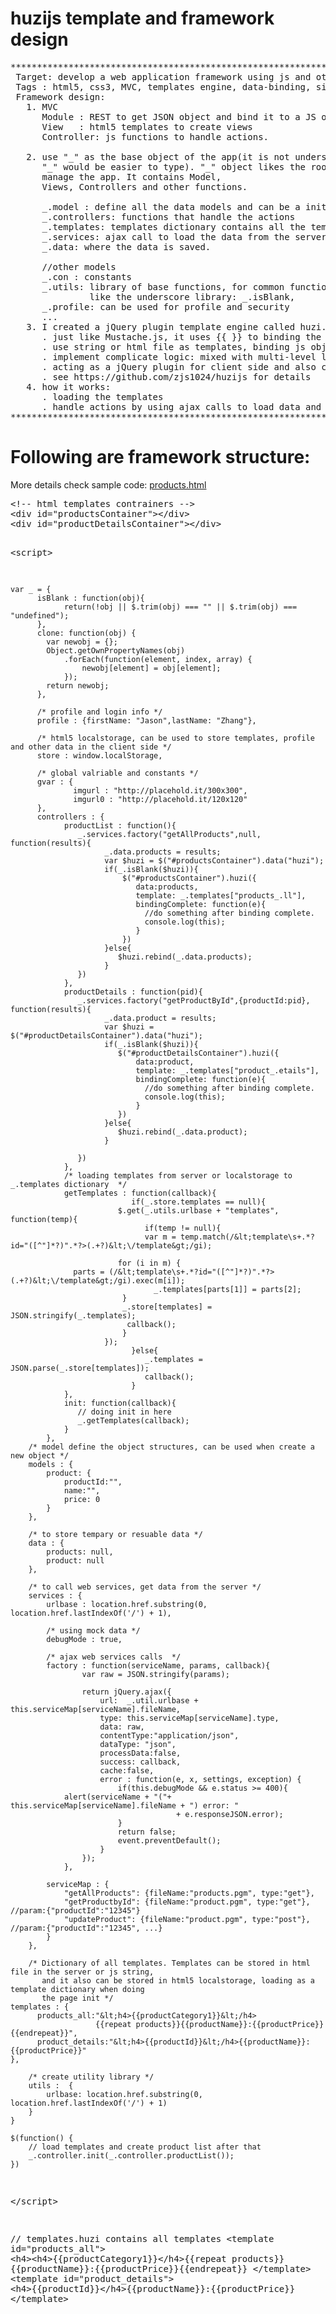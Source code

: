 # huzijs template and framework design
<pre>
*************************************************************************************
 Target: develop a web application framework using js and other popluar web technology 
 Tags : html5, css3, MVC, templates engine, data-binding, single page application, REST
 Framework design:
   1. MVC 
      Module : REST to get JSON object and bind it to a JS object
      View   : html5 templates to create views
      Controller: js functions to handle actions.

   2. use "_" as the base object of the app(it is not underscore.js, I used name it page, I just think
      "_" would be easier to type). "_" object likes the root scope in angularjs, it is a js object to 
      manage the app. It contains Model,
      Views, Controllers and other functions.

      _.model : define all the data models and can be a init object when create new
      _.controllers: functions that handle the actions
      _.templates: templates dictionary contains all the templates
      _.services: ajax call to load the data from the server
      _.data: where the data is saved.

      //other models
      _.con : constants
      _.utils: library of base functions, for common functions, add the directly to "_", 
               like the underscore library: _.isBlank, 
      _.profile: can be used for profile and security
      ...  
   3. I created a jQuery plugin template engine called huzi.js, huzi is easy to use:
      . just like Mustache.js, it uses {{ }} to binding the data.
      . use string or html file as templates, binding js object to the templates
      . implement complicate logic: mixed with multi-level logical operations and loops  
      . acting as a jQuery plugin for client side and also can be a module for node.js for server side.
      . see https://github.com/zjs1024/huzijs for details
   4. how it works:
      . loading the templates
      . handle actions by using ajax calls to load data and binding the data to the templates
********************************************************************************************
</pre>
# Following are framework structure:
<p>More details check sample code: <a href="products.html">products.html</a></p>
<pre>
&lt;!-- html templates contrainers -->
&lt;div id="productsContainer"&gt;&lt;/div&gt;
&lt;div id="productDetailsContainer">&lt;/div&gt;

&lt;script&gt;

	var _ = {	
		  isBlank : function(obj){
        		return(!obj || $.trim(obj) === "" || $.trim(obj) === "undefined");
    	  },
          clone: function(obj) {
            var newobj = {};
            Object.getOwnPropertyNames(obj)
                .forEach(function(element, index, array) {
                    newobj[element] = obj[element];
                });
            return newobj;
          }, 

          /* profile and login info */	
	      profile : {firstName: "Jason",lastName: "Zhang"},
	      
	      /* html5 localstorage, can be used to store templates, profile and other data in the client side */
	      store : window.localStorage,

		  /* global valriable and constants */
		  gvar : {
			      imgurl : "http://placehold.it/300x300",
			      imgurl0 : "http://placehold.it/120x120"
		  },
	      controllers : {
			    productList : function(){
			       _.services.factory("getAllProducts",null, function(results){
			       	     _.data.products = results;
			       	     var $huzi = $("#productsContainer").data("huzi");
			       	     if(_.isBlank($huzi)){
				       	     $("#productsContainer").huzi({
				       	     	data:products,
						        template: _.templates["products_.ll"],
						        bindingComplete: function(e){
						          //do something after binding complete.	
						          console.log(this);
						        }
				       	     })
				       	 }else{
				       	 	$huzi.rebind(_.data.products);
				       	 }
			       })
			    },
			    productDetails : function(pid){
			       _.services.factory("getProductById",{productId:pid}, function(results){
			       	     _.data.product = results;
			       	     var $huzi = $("#productDetailsContainer").data("huzi");
			       	     if(_.isBlank($huzi)){
			       	     	$("#productDetailsContainer").huzi({
				       	     	data:product,
						        template: _.templates["product_.etails"],
						        bindingComplete: function(e){
						          //do something after binding complete.	
						          console.log(this);
						        }
			       	        })
			       	     }else{
			       	     	$huzi.rebind(_.data.product);
			       	     } 
			       	     
			       })
			    },
			    /* loading templates from server or localstorage to _.templates dictionary  */
			    getTemplates : function(callback){
			                   if(_.store.templates == null){
			    		 	$.get(_.utils.urlbase + "templates", function(temp){
						          if(temp != null){
                                  var m = temp.match(/&lt;template\s+.*?id="([^"]*?)".*?>(.+?)&lt;\/template&gt;/gi);
							    
							for (i in m) {
				  parts = (/&lt;template\s+.*?id="([^"]*?)".*?>(.+?)&lt;\/template&gt;/gi).exec(m[i]);
							        _.templates[parts[1]] = parts[2];
							 }
							 _.store[templates] = JSON.stringify(_.templates);
							  callback();
							 }
						 });
			                   }else{
			                      _.templates = JSON.parse(_.store[templates]);
			                      callback();
			                   }
			    },
		        init: function(callback){
		           // doing init in here
		           _.getTemplates(callback);
		        }
			},
		/* model define	the object structures, can be used when create a new object */
		models : {
			product: {
				productId:"",
				name:"",
				price: 0
			}
		},

		/* to store tempary or resuable data */
		data : {
			products: null,
	        product: null
		},

		/* to call web services, get data from the server */ 
		services : {
			urlbase : location.href.substring(0, location.href.lastIndexOf('/') + 1),

			/* using mock data */
			debugMode : true,

			/* ajax web services calls  */
			factory : function(serviceName, params, callback){
					var raw = JSON.stringify(params);

					return jQuery.ajax({
						url:  _.util.urlbase + this.serviceMap[serviceName].fileName,
						type: this.serviceMap[serviceName].type,
						data: raw,
						contentType:"application/json",
						dataType: "json",
						processData:false,
						success: callback,
						cache:false,
						error : function(e, x, settings, exception) {
							if(this.debugMode && e.status >= 400){
				alert(serviceName + "("+ this.serviceMap[serviceName].fileName + ") error: " 
										 + e.responseJSON.error);
							}
							return false;
							event.preventDefault();
						}
					});
				},

			serviceMap : {
				"getAllProducts": {fileName:"products.pgm", type:"get"},
				"getProductbyId": {fileName:"product.pgm", type:"get"}, //param:{"productId":"12345"}
		    	"updateProduct": {fileName:"product.pgm", type:"post"}, //param:{"productId":"12345", ...}
		    }
		},

		/* Dictionary of all templates. Templates can be stored in html file in the server or js string, 
		   and it also can be stored in html5 localstorage, loading as a template dictionary when doing 
		   the page init */ 
	templates : { 
	      products_all:"&lt;h4>{{productCategory1}}&lt;/h4>
	                   {{repeat products}}{{productName}}:{{productPrice}}{{endrepeat}}",
	      product_details:"&lt;h4>{{productId}}&lt;/h4>{{productName}}:{{productPrice}}"                 
	}, 
	    
	    /* create utility library */
	    utils :  {
			urlbase: location.href.substring(0, location.href.lastIndexOf('/') + 1)			        
		} 
    }

	$(function() {
		// load templates and create product list after that
        _.controller.init(_.controller.productList());
	})
&lt;/script&gt;

// templates.huzi contains all templates
&lt;template id="products_all"&gt;
      &lt;h4&gt;&lt;h4&gt;{{productCategory1}}&lt;/h4&gt;{{repeat products}}
                          {{productName}}:{{productPrice}}{{endrepeat}}
&lt;/template&gt;
&lt;template id="product_details"&gt;
      &lt;h4&gt;{{productId}}&lt;/h4&gt;{{productName}}:{{productPrice}}
&lt;/template&gt;
</pre>


